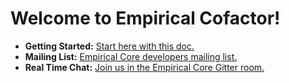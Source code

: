 # Welcome to Empirical Cofactor!

- **Getting Started:** [Start here with this doc.](https://github.com/empirical-org/Documentation/tree/master/Getting-Started) 
- **Mailing List:** [Empirical Core developers mailing list.](https://groups.google.com/forum/#!forum/empirical-core)
- **Real Time Chat:** [Join us in the Empirical Core Gitter room.](https://gitter.im/empirical-org)
